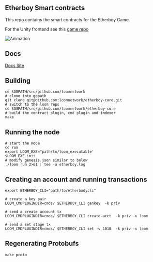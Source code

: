 ## Etherboy Smart contracts

This repo contains the smart contracts for the Etherboy Game.

For the Unity frontend see this [game repo](https://github.com/loomnetwork/Etherboy)

![Animation](https://loomx.io/developers/img/etherboy-clip.gif)


## Docs

[Docs Site](https://loomx.io/developers/docs/en/etherboy-game.html)

## Building

```shell
cd $GOPATH/src/github.com/loomnetwork
# clone into gopath
git clone git@github.com:loomnetwork/etherboy-core.git
# switch to the loom repo
cd $GOPATH/src/github.com/loomnetwork/etherboy-core
# build the contract plugin, cmd plugin and indexer
make
```

## Running the node

```
# start the node
cd run
export LOOM_EXE="path/to/loom_executable'
$LOOM_EXE init
# modify genesis.json similar to below
./loom run 2>&1 | tee -a etherboy.log
```

## Creating an account and running transactions
```
export ETHERBOY_CLI="path/to/etherbodycli"

# create a key pair
LOOM_CMDPLUGINDIR=cmds/ $ETHERBOY_CLI genkey  -k priv

# send a create account tx
LOOM_CMDPLUGINDIR=cmds/ $ETHERBOY_CLI create-acct  -k priv -u loom

# send a set stage tx
LOOM_CMDPLUGINDIR=cmds/ $ETHERBOY_CLI set -v 1010  -k priv -u loom
```

## Regenerating Protobufs

```shell
make proto
```
